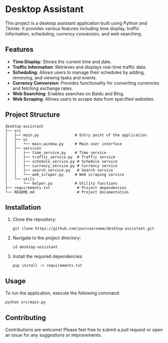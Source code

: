 # Desktop Assistant

This project is a desktop assistant application built using Python and Tkinter. It provides various features including time display, traffic information, scheduling, currency conversion, and web searching.

## Features

- **Time Display**: Shows the current time and date.
- **Traffic Information**: Retrieves and displays real-time traffic data.
- **Scheduling**: Allows users to manage their schedules by adding, removing, and viewing tasks and events.
- **Currency Conversion**: Provides functionality for converting currencies and fetching exchange rates.
- **Web Searching**: Enables searches on Baidu and Bing.
- **Web Scraping**: Allows users to scrape data from specified websites.

## Project Structure

```
desktop-assistant
├── src
│   ├── main.py                # Entry point of the application
│   ├── ui
│   │   └── main_window.py     # Main user interface
│   ├── services
│   │   ├── time_service.py    # Time service
│   │   ├── traffic_service.py  # Traffic service
│   │   ├── schedule_service.py # Schedule service
│   │   ├── currency_service.py # Currency service
│   │   ├── search_service.py   # Search service
│   │   └── web_scraper.py     # Web scraping service
│   └── utils
│       └── helper.py          # Utility functions
├── requirements.txt            # Project dependencies
└── README.md                   # Project documentation
```

## Installation

1. Clone the repository:
   ```
   git clone https://github.com/yourusername/desktop-assistant.git
   ```
2. Navigate to the project directory:
   ```
   cd desktop-assistant
   ```
3. Install the required dependencies:
   ```
   pip install -r requirements.txt
   ```

## Usage

To run the application, execute the following command:
```
python src/main.py
```

## Contributing

Contributions are welcome! Please feel free to submit a pull request or open an issue for any suggestions or improvements.